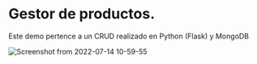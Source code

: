 # Gestor de productos.

Este demo pertence a un CRUD realizado en Python (Flask) y MongoDB

![Screenshot from 2022-07-14 10-59-55](https://user-images.githubusercontent.com/68497100/179026070-23e73705-680e-4788-9dfa-fddf15fece61.png)
